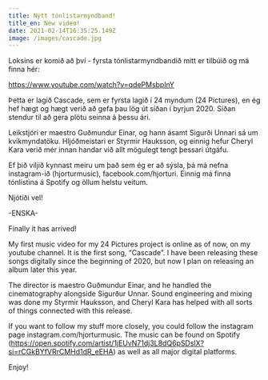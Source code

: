 ```yaml
---
title: Nýtt tónlistarmyndband!
title_en: New video!
date: 2021-02-14T16:35:25.149Z
image: /images/cascade.jpg
---
```

Loksins er komið að því - fyrsta tónlistarmyndbandið mitt er tilbúið og má finna hér: 

https://www.youtube.com/watch?v=qdePMsbplnY

Þetta er lagið Cascade, sem er fyrsta lagið í 24 myndum (24 Pictures), en ég hef hægt og hægt verið að gefa þau lög út síðan í byrjun 2020. Síðan stendur til að gera plötu seinna á þessu ári.

Leikstjóri er maestro Guðmundur Einar, og hann ásamt Sigurði Unnari sá um kvikmyndatöku. Hljóðmeistari er Styrmir Hauksson, og einnig hefur Cheryl Kara verið mér innan handar við allt mögulegt tengt þessari útgáfu. 

Ef þið viljið kynnast meiru um það sem ég er að sýsla, þá má nefna instagram-ið (hjorturmusic), facebook.com/hjorturi. Einnig má finna tónlistina á Spotify og öllum helstu veitum. 

Njótiði vel!

\-ENSKA-

Finally it has arrived!

My first music video for my 24 Pictures project is online as of now, on my youtube channel. It is the first song, “Cascade”. I have been releasing these songs digitally since the beginning of 2020, but now I plan on releasing an album later this year. 

The director is maestro Guðmundur Einar, and he handled the cinematography alongside Sigurður Unnar. Sound engineering and mixing was done my Styrmir Hauksson, and Cheryl Kara has helped with all sorts of things connected with this release. 

If you want to follow my stuff more closely, you could follow the instagram page instagram.com/hjorturmusic. The music can be found on Spotify (https://open.spotify.com/artist/1jEUvN71dj3L8dQ6pSDslX?si=rCGkBYfVRrCMHd1dR_eEHA) as well as all major digital platforms.

Enjoy!
